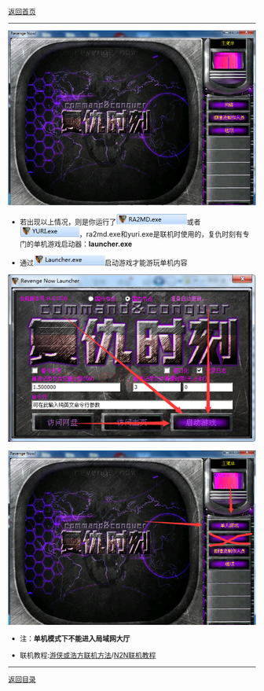[返回首页](/index.md)

***

![](/img/vp1.png ':size=577x392')

- 若出现以上情况，则是你运行了![](/img/vp2.png)或者![](/img/vp3.png)，ra2md.exe和yuri.exe是联机时使用的，复仇时刻有专门的单机游戏启动器：**launcher.exe**

- 通过![](/img/vp4.png)启动游戏才能游玩单机内容

![](/img/vp5.png)

![](/img/vp6.png ':size=577x392')


- 注：**单机模式下不能进入局域网大厅**

- 联机教程:[游侠或浩方联机方法](使用第三方对战平台)/[N2N联机教程](使用N2N虚拟局域网进行联机)




***
[返回目录](/QuestionNAnswer/index.md#gaming-problem)
